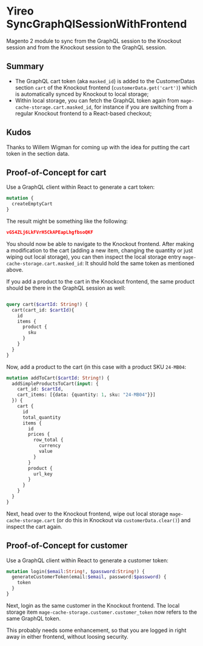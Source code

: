 # Yireo SyncGraphQlSessionWithFrontend
Magento 2 module to sync from the GraphQL session to the Knockout session and from the Knockout session to the GraphQL session.

## Summary
- The GraphQL cart token (aka `masked_id`) is added to the CustomerDatas section `cart` of the Knockout frontend (`customerData.get('cart')`) which is automatically synced by Knockout to local storage;
- Within local storage, you can fetch the GraphQL token again from `mage-cache-storage.cart.masked_id`, for instance if you are switching from a regular Knockout frontend to a React-based checkout;

## Kudos
Thanks to Willem Wigman for coming up with the idea for putting the cart token in the section data.

## Proof-of-Concept for cart
Use a GraphQL client within React to generate a cart token:

```graphql
mutation {
  createEmptyCart
}
```

The result might be something like the following:

```json
vGS4ZLj6LkFVrH5CkAPEapLhgfbsoQKF
```

You should now be able to navigate to the Knockout frontend. After making a modification to the cart (adding a new item, changing the quantity or just wiping out local storage), you can then inspect the local storage entry `mage-cache-storage.cart.masked_id`: It should hold the same token as mentioned above.

If you add a product to the cart in the Knockout frontend, the same product should be there in the GraphQL session as well:
```graphql

query cart($cartId: String!) {
  cart(cart_id: $cartId){
    id
    items {
      product {
        sku
      }
    }
  }
}
```

Now, add a product to the cart (in this case with a product SKU `24-MB04`:

```graphql
mutation addToCart($cartId: String!) {
  addSimpleProductsToCart(input: {
    cart_id: $cartId, 
    cart_items: [{data: {quantity: 1, sku: "24-MB04"}}]
  }) {
    cart {
      id
      total_quantity
      items {
        id
        prices {
          row_total {
            currency
            value
          }
        }
        product {
          url_key
        }
      }
    }
  }
}
```

Next, head over to the Knockout frontend, wipe out local storage `mage-cache-storage.cart` (or do this in Knockout via `customerData.clear()`) and inspect the cart again.

## Proof-of-Concept for customer
Use a GraphQL client within React to generate a customer token:
```graphql
mutation login($email:String!, $password:String!) {
  generateCustomerToken(email:$email, password:$password) {
    token
  }
}
```

Next, login as the same customer in the Knockout frontend. The local storage item `mage-cache-storage.customer.customer_token` now refers to the same GraphQL token.

This probably needs some enhancement, so that you are logged in right away in either frontend, without loosing security.
